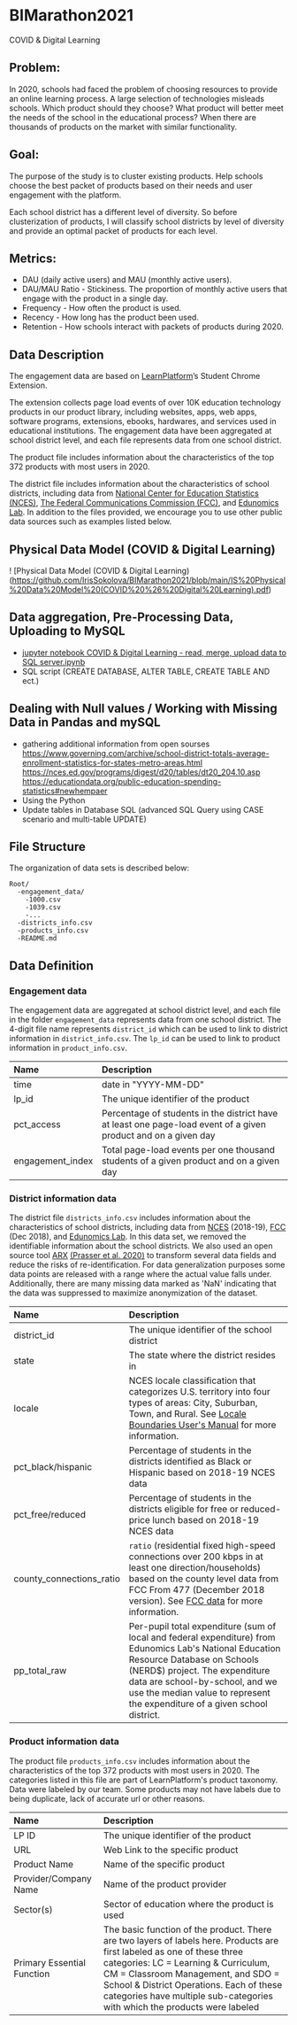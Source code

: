 # BIMarathon2021
COVID &amp; Digital Learning

## Problem:

In 2020, schools had faced the problem of choosing resources to provide an online learning process.
A large selection of technologies misleads schools. Which product should they choose? What product will better meet the needs of the school in the educational process? When there are thousands of products on the market with similar functionality.

## Goal:

The purpose of the study is to cluster existing products. Help schools choose the best packet of products based on their needs and user engagement with the platform.

Each school district has a different level of diversity. So before clusterization of products, I will classify school districts by level of diversity and provide an optimal packet of products for each level.

## Metrics:

  * DAU (daily active users) and MAU (monthly active users).
  * DAU/MAU Ratio -  Stickiness. The proportion of monthly active users that engage with the product in a single day.
  * Frequency - How often the product is used.
  * Recency - How long has the product been used.
  * Retention - Ноw schools interact with packets of products during 2020.


## Data Description

The engagement data are based on [LearnPlatform](https://learnplatform.com/)’s Student Chrome Extension. 

The extension collects page load events of over 10K education technology products in our product library, including websites, apps, web apps, software programs, extensions, ebooks, hardwares, and services used in educational institutions. The engagement data have been aggregated at school district level, and each file represents data from one school district. 

The product file includes information about the characteristics of the top 372 products with most users in 2020. 

The district file includes information about the characteristics of school districts, including data from [National Center for Education Statistics (NCES)](https://nces.ed.gov/), [The Federal Communications Commission (FCC)](https://www.fcc.gov/), and [Edunomics Lab](https://edunomicslab.org/). In addition to the files provided, we encourage you to use other public data sources such as examples listed below.


## Physical Data Model (COVID & Digital Learning)
! [Physical Data Model (COVID & Digital Learning)(https://github.com/IrisSokolova/BIMarathon2021/blob/main/IS%20Physical%20Data%20Model%20(COVID%20%26%20Digital%20Learning).pdf)


## Data aggregation, Pre-Processing Data, Uploading to MySQL
   * [jupyter notebook COVID & Digital Learning - read, merge, upload data to SQL server.ipynb](https://github.com/IrisSokolova/BIMarathon2021/blob/main/COVID%20%26%20Digital%20Learning%20-%20read%2C%20merge%2C%20upload%20data%20to%20SQL%20server%20.ipynb)
   * SQL script (CREATE DATABASE, ALTER TABLE, CREATE TABLE AND ect.)
  
## Dealing with Null values / Working with Missing Data in Pandas and mySQL
   * gathering additional information from open sourses
   https://www.governing.com/archive/school-district-totals-average-enrollment-statistics-for-states-metro-areas.html
   https://nces.ed.gov/programs/digest/d20/tables/dt20_204.10.asp
   https://educationdata.org/public-education-spending-statistics#newhempaer
   * Using the Python
   * Update tables in Database SQL (advanced SQL Query using CASE scenario and multi-table UPDATE)

## File Structure

The organization of data sets is described below:

```
Root/
  -engagement_data/
    -1000.csv
    -1039.csv
    -...
  -districts_info.csv
  -products_info.csv
  -README.md

```

## Data Definition


### Engagement data
The engagement data are aggregated at school district level, and each file in the folder `engagement_data` represents data from one school district. The 4-digit file name represents `district_id` which can be used to link to district information in `district_info.csv`. The `lp_id` can be used to link to product information in `product_info.csv`.

| Name | Description |
| :--- | :----------- |
| time | date in "YYYY-MM-DD" |
| lp_id | The unique identifier of the product |
| pct_access | Percentage of students in the district have at least one page-load event of a given product and on a given day |
| engagement_index | Total page-load events per one thousand students of a given product and on a given day |


### District information data
The district file `districts_info.csv` includes information about the characteristics of school districts, including data from [NCES](https://nces.ed.gov/) (2018-19), [FCC](https://www.fcc.gov/) (Dec 2018), and [Edunomics Lab](https://edunomicslab.org/). In this data set, we removed the identifiable information about the school districts. We also used an open source tool [ARX](https://arx.deidentifier.org/) [(Prasser et al. 2020)](https://onlinelibrary.wiley.com/doi/full/10.1002/spe.2812) to transform several data fields and reduce the risks of re-identification. For data generalization purposes some data points are released with a range where the actual value falls under. Additionally, there are many missing data marked as 'NaN' indicating that the data was suppressed to maximize anonymization of the dataset. 

| Name | Description |
| :--- | :----------- |
| district_id | The unique identifier of the school district |
| state | The state where the district resides in |
| locale | NCES locale classification that categorizes U.S. territory into four types of areas: City, Suburban, Town, and Rural. See [Locale Boundaries User's Manual](https://eric.ed.gov/?id=ED577162) for more information. |
| pct_black/hispanic | Percentage of students in the districts identified as Black or Hispanic based on 2018-19 NCES data |
| pct_free/reduced | Percentage of students in the districts eligible for free or reduced-price lunch based on 2018-19 NCES data |
| county_connections_ratio | `ratio` (residential fixed high-speed connections over 200 kbps in at least one direction/households) based on the county level data from FCC From 477 (December 2018 version). See [FCC data](https://www.fcc.gov/form-477-county-data-internet-access-services) for more information. |
| pp_total_raw | Per-pupil total expenditure (sum of local and federal expenditure) from Edunomics Lab's National Education Resource Database on Schools (NERD$) project. The expenditure data are school-by-school, and we use the median value to represent the expenditure of a given school district. |


### Product information data
The product file `products_info.csv` includes information about the characteristics of the top 372 products with most users in 2020. The categories listed in this file are part of LearnPlatform's product taxonomy. Data were labeled by our team. Some products may not have labels due to being duplicate, lack of accurate url or other reasons.

| Name | Description |
| :--- | :----------- |
| LP ID| The unique identifier of the product |
| URL | Web Link to the specific product |
| Product Name | Name of the specific product |
| Provider/Company Name | Name of the product provider |
| Sector(s) | Sector of education where the product is used |
| Primary Essential Function | The basic function of the product. There are two layers of labels here. Products are first labeled as one of these three categories: LC = Learning & Curriculum, CM = Classroom Management, and SDO = School & District Operations. Each of these categories have multiple sub-categories with which the products were labeled |
